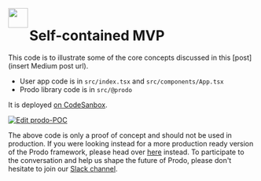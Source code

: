 <img src="https://user-images.githubusercontent.com/3044853/65060781-6d032d00-d970-11e9-9bb2-44c1811f80b5.png" height="40px" align="left"/>


# Self-contained MVP

This code is to illustrate some of the core concepts discussed in this [post](insert Medium post url).

- User app code is in `src/index.tsx` and `src/components/App.tsx`
- Prodo library code is in `src/@prodo`

It is deployed [on CodeSanbox](https://codesandbox.io/s/github/prodo-dev/prodo-poc).

[![Edit prodo-POC](https://codesandbox.io/static/img/play-codesandbox.svg)](https://codesandbox.io/s/github/prodo-dev/prodo-poc/tree/master/?fontsize=14&module=%2Fsrc%2Fcomponents%2FApp.tsx)

The above code is only a proof of concept and should not be used in production. If you were looking instead for a more production ready version of the Prodo framework, please head over [here](https://github.com/prodo-dev/prodo) instead. To participate to the conversation and help us shape the future of Prodo, please don't hesitate to join our [Slack channel](https://prodo-feedback-slackin.herokuapp.com).
